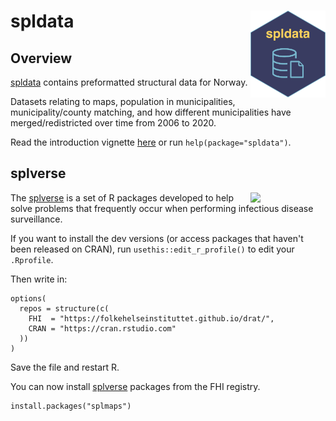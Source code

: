 # spldata <a href="https://docs.sykdomspulsen.no/spldata"><img src="man/figures/logo.png" align="right" width="120" /></a>

## Overview 

[spldata](https://docs.sykdomspulsen.no/spldata) contains preformatted structural data for Norway.

Datasets relating to maps, population in municipalities, municipality/county matching, and how different municipalities have merged/redistricted over time from 2006 to 2020.

Read the introduction vignette [here](http://docs.sykdomspulsen.no/splmaps/articles/spldata.html) or run `help(package="spldata")`.

## splverse

<a href="https://docs.sykdomspulsen.no/packages"><img src="https://docs.sykdomspulsen.no/packages/splverse.png" align="right" width="120" /></a>

The [splverse](https://docs.sykdomspulsen.no/packages) is a set of R packages developed to help solve problems that frequently occur when performing infectious disease surveillance.

If you want to install the dev versions (or access packages that haven't been released on CRAN), run `usethis::edit_r_profile()` to edit your `.Rprofile`. 

Then write in:

```
options(
  repos = structure(c(
    FHI  = "https://folkehelseinstituttet.github.io/drat/",
    CRAN = "https://cran.rstudio.com"
  ))
)
```

Save the file and restart R.

You can now install [splverse](https://docs.sykdomspulsen.no/packages) packages from the FHI registry.

```
install.packages("splmaps")
```

